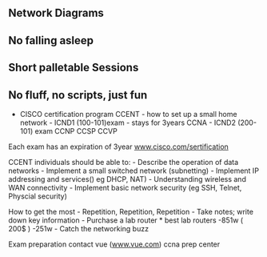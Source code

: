 ## Network Diagrams
## No falling asleep
## Short palletable Sessions
## No fluff, no scripts, just fun


* CISCO certification program
    CCENT  - how to set up a small home network
            - ICND1 (100-101)exam
            - stays for 3years 
    CCNA    - ICND2 (200-101) exam
    CCNP
        CCSP
        CCVP

Each exam has an expiration of 3year
www.cisco.com/sertification

CCENT individuals should be able to:
    - Describe the operation of data networks
    - Implement a small switched network (subnetting)
    - Implement  IP addressing and services() eg DHCP, NAT)
    - Understanding wireless and WAN connectivity 
    - Implement basic network security (eg SSH, Telnet, Physcial security)


How to get the most
    - Repetition, Repetition, Repetition
    - Take  notes; write down key information
    - Purchase a lab router
        * best lab routers
            -851w ( 200$ )
            -251w
    - Catch the networking buzz


Exam preparation
    contact vue (www.vue.com)
    ccna prep center
      

     
    
  